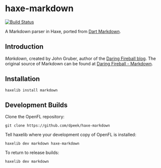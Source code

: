 haxe-markdown
=============
[![Build Status](https://travis-ci.org/haysclark/haxe-markdown.svg?branch=travis-ci)](https://travis-ci.org/haysclark/haxe-markdown)

A Markdown parser in Haxe, ported from [Dart Markdown](https://github.com/dpeek/dart-markdown).

Introduction
------------
_Markdown_, created by John Gruber, author of the [Daring Fireball blog](http://daringfireball.net/). The original source of Markdown can be found at [Daring Fireball - Markdown](http://daringfireball.net/projects/markdown/).

Installation
------------
    haxelib install markdown

Development Builds
------------
Clone the OpenFL repository:

    git clone https://github.com/dpeek/haxe-markdown

Tell haxelib where your development copy of OpenFL is installed:

    haxelib dev markdown haxe-markdown

To return to release builds:

    haxelib dev markdown
